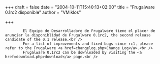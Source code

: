 
+++
draft = false
date = "2004-10-11T15:40:13+02:00"
title = "Frugalware 0.1rc2 disponible"
author = "VMiklos"

+++

            El Equipo de Desarrolladore de Frugalware tiene el placer de anunciar la disponiblidad de Frugalware 0.1rc2, the second release candidate of the 0.1 release.<br />
            For a list of improvements and fixed bugs since rc1, please refer to the Frugalware <a href=changelog.php>Change Log</a>.<br />
            Frugalware 0.1rc2 can be downloaded by visiting the <a href=download.php>download</a> page.<br />
            
        